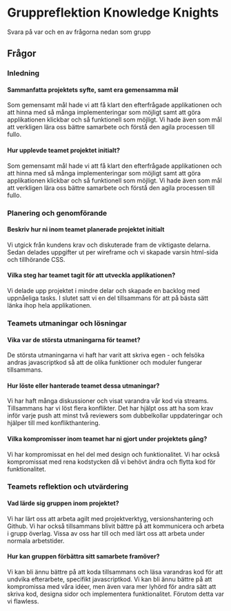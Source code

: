 # Gruppreflektion Knowledge Knights

Svara på var och en av frågorna nedan som grupp

## Frågor

### Inledning

#### Sammanfatta projektets syfte, samt era gemensamma mål
Som gemensamt mål hade vi att få klart den efterfrågade applikationen och att hinna med så många implementeringar som möjligt samt att göra applikationen klickbar och så funktionell som möjligt. Vi hade även som mål att verkligen lära oss bättre samarbete och förstå den agila processen till fullo. 

#### Hur upplevde teamet projektet initialt?
Som gemensamt mål hade vi att få klart den efterfrågade applikationen och att hinna med så många implementeringar som möjligt samt att göra applikationen klickbar och så funktionell som möjligt. Vi hade även som mål att verkligen lära oss bättre samarbete och förstå den agila processen till fullo. 

### Planering och genomförande

#### Beskriv hur ni inom teamet planerade projektet initialt
Vi utgick från kundens krav och diskuterade fram de viktigaste delarna. Sedan delades uppgifter ut per wireframe och vi skapade varsin html-sida och tillhörande CSS.

#### Vilka steg har teamet tagit för att utveckla applikationen?
Vi delade upp projektet i mindre delar och skapade en backlog med uppnåeliga tasks. I slutet satt vi en del tillsammans för att på bästa sätt länka ihop hela applikationen. 

### Teamets utmaningar och lösningar

#### Vika var de största utmaningarna för teamet?
De största utmaningarna vi haft har varit att skriva egen - och felsöka andras javascriptkod så att de olika funktioner och moduler fungerar tillsammans.  

#### Hur löste eller hanterade teamet dessa utmaningar?
Vi har haft många diskussioner och visat varandra vår kod via streams. Tillsammans har vi löst flera konflikter. Det har hjälpt oss att ha som krav inför varje push att minst två reviewers som dubbelkollar uppdateringar och hjälper till med konflikthantering. 

#### Vilka kompromisser inom teamet har ni gjort under projektets gång?
Vi har kompromissat en hel del med design och funktionalitet. Vi har också kompromissat med rena kodstycken då vi behövt ändra och flytta kod för funktionalitet. 

### Teamets reflektion och utvärdering

#### Vad lärde sig gruppen inom projektet?
Vi har lärt oss att arbeta agilt med projektverktyg, versionshantering och Github. Vi har också tillsammans blivit bättre på att kommunicera och arbeta i grupp överlag. Vissa av oss har till och med lärt oss att arbeta under normala arbetstider. 

#### Hur kan gruppen förbättra sitt samarbete framöver?
Vi kan bli ännu bättre på att koda tillsammans och läsa varandras kod för att undvika efterarbete, specifikt javascriptkod. Vi kan bli ännu bättre på att kompromissa med våra idéer, men även vara mer lyhörd för andra sätt att skriva kod, designa sidor och implementera funktionalitet. Förutom detta var vi flawless.